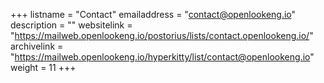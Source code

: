 +++
listname = "Contact" 
emailaddress = "contact@openlookeng.io" 
description = "" 
websitelink = "https://mailweb.openlookeng.io/postorius/lists/contact.openlookeng.io/" 
archivelink = "https://mailweb.openlookeng.io/hyperkitty/list/contact@openlookeng.io" 
weight = 11
+++
